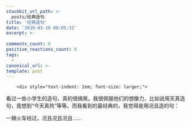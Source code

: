 ```yaml
---
stackbit_url_path: >-
  posts/经典造句
title: '经典造句'
date: '2010-03-18 08:05:32'
excerpt: >-
  
comments_count: 0
positive_reactions_count: 0
tags: 
  - 
canonical_url: >-
template: post
---
```


        <div style="text-indent: 2em; font-size: larger;">
<p>看过一些小学生的造句，真的很搞笑。我很佩服他们的想像力，比如说用天真造句，竟想到“今天真热”等等。而我看到的最经典的，我觉得是用况且造的句：</p>
<p>一辆火车经过，况且况且况且……</p>
</div>
      